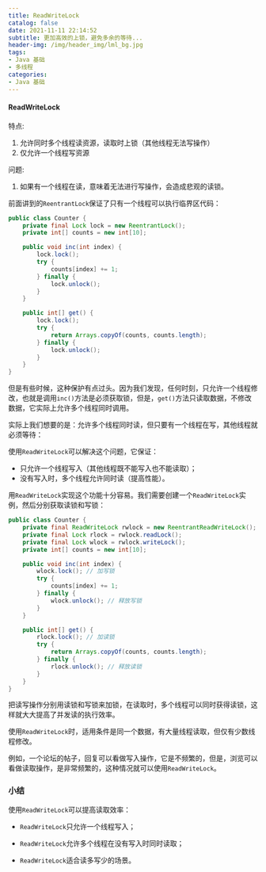 ```yaml
---
title: ReadWriteLock
catalog: false
date: 2021-11-11 22:14:52
subtitle: 更加高效的上锁，避免多余的等待...
header-img: /img/header_img/lml_bg.jpg
tags:
- Java 基础
- 多线程
categories:
- Java 基础
---
```

#### ReadWriteLock
特点:
1. 允许同时多个线程读资源，读取时上锁（其他线程无法写操作）
2. 仅允许一个线程写资源

问题:
1. 如果有一个线程在读，意味着无法进行写操作，会造成悲观的读锁。


前面讲到的`ReentrantLock`保证了只有一个线程可以执行临界区代码：

```java
public class Counter {
    private final Lock lock = new ReentrantLock();
    private int[] counts = new int[10];

    public void inc(int index) {
        lock.lock();
        try {
            counts[index] += 1;
        } finally {
            lock.unlock();
        }
    }

    public int[] get() {
        lock.lock();
        try {
            return Arrays.copyOf(counts, counts.length);
        } finally {
            lock.unlock();
        }
    }
}
```

但是有些时候，这种保护有点过头。因为我们发现，任何时刻，只允许一个线程修改，也就是调用`inc()`方法是必须获取锁，但是，`get()`方法只读取数据，不修改数据，它实际上允许多个线程同时调用。

实际上我们想要的是：允许多个线程同时读，但只要有一个线程在写，其他线程就必须等待：

使用`ReadWriteLock`可以解决这个问题，它保证：

-   只允许一个线程写入（其他线程既不能写入也不能读取）；
-   没有写入时，多个线程允许同时读（提高性能）。

用`ReadWriteLock`实现这个功能十分容易。我们需要创建一个`ReadWriteLock`实例，然后分别获取读锁和写锁：

```java
public class Counter {
    private final ReadWriteLock rwlock = new ReentrantReadWriteLock();
    private final Lock rlock = rwlock.readLock();
    private final Lock wlock = rwlock.writeLock();
    private int[] counts = new int[10];

    public void inc(int index) {
        wlock.lock(); // 加写锁
        try {
            counts[index] += 1;
        } finally {
            wlock.unlock(); // 释放写锁
        }
    }

    public int[] get() {
        rlock.lock(); // 加读锁
        try {
            return Arrays.copyOf(counts, counts.length);
        } finally {
            rlock.unlock(); // 释放读锁
        }
    }
}
```

把读写操作分别用读锁和写锁来加锁，在读取时，多个线程可以同时获得读锁，这样就大大提高了并发读的执行效率。

使用`ReadWriteLock`时，适用条件是同一个数据，有大量线程读取，但仅有少数线程修改。

例如，一个论坛的帖子，回复可以看做写入操作，它是不频繁的，但是，浏览可以看做读取操作，是非常频繁的，这种情况就可以使用`ReadWriteLock`。

### 小结

使用`ReadWriteLock`可以提高读取效率：

-   `ReadWriteLock`只允许一个线程写入；
    
-   `ReadWriteLock`允许多个线程在没有写入时同时读取；
    
-   `ReadWriteLock`适合读多写少的场景。